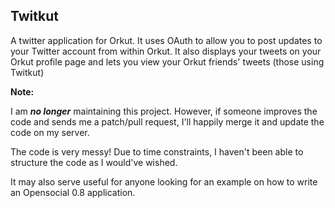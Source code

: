Twitkut
-------

A twitter application for Orkut. It uses OAuth to allow you to post updates to your Twitter account from within Orkut. It also displays your tweets on your Orkut profile page and lets you view your Orkut friends' tweets (those using Twitkut)

**Note:**

I am _**no longer**_ maintaining this project. However, if someone improves the code and sends me a patch/pull request, I'll happily merge it and update the code on my server.

The code is very messy! Due to time constraints, I haven't been able to structure the code as I would've wished.

It may also serve useful for anyone looking for an example on how to write an Opensocial 0.8 application.
